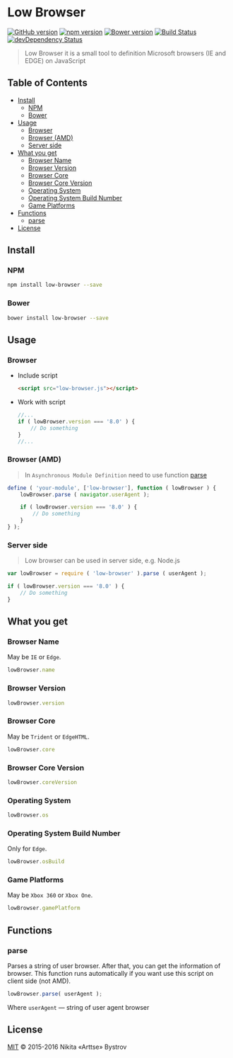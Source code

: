 # Low Browser

[![GitHub version](https://badge.fury.io/gh/Arttse%2Flow-browser.svg)](https://github.com/Arttse/low-browser/releases/latest)
[![npm version](https://badge.fury.io/js/low-browser.svg)](https://www.npmjs.com/package/low-browser)
[![Bower version](https://badge.fury.io/bo/low-browser.svg)](http://bower.io/search/?q=low-browser)
[![Build Status](https://travis-ci.org/Arttse/low-browser.svg)](https://travis-ci.org/Arttse/low-browser)
[![devDependency Status](https://david-dm.org/Arttse/low-browser/dev-status.svg)](https://david-dm.org/Arttse/low-browser#info=devDependencies)

> Low Browser it is a small tool to definition Microsoft browsers (IE and EDGE) on JavaScript

<!-- START doctoc generated TOC please keep comment here to allow auto update -->
<!-- DON'T EDIT THIS SECTION, INSTEAD RE-RUN doctoc TO UPDATE -->
## Table of Contents

- [Install](#install)
  - [NPM](#npm)
  - [Bower](#bower)
- [Usage](#usage)
  - [Browser](#browser)
  - [Browser (AMD)](#browser-amd)
  - [Server side](#server-side)
- [What you get](#what-you-get)
  - [Browser Name](#browser-name)
  - [Browser Version](#browser-version)
  - [Browser Core](#browser-core)
  - [Browser Core Version](#browser-core-version)
  - [Operating System](#operating-system)
  - [Operating System Build Number](#operating-system-build-number)
  - [Game Platforms](#game-platforms)
- [Functions](#functions)
  - [parse](#parse)
- [License](#license)

<!-- END doctoc generated TOC please keep comment here to allow auto update -->


## Install

### NPM
```bash
npm install low-browser --save
```

### Bower
```bash
bower install low-browser --save
```


## Usage

### Browser

- Include script
  ```html
  <script src="low-browser.js"></script>
  ```

- Work with script
  ```javascript
  //...
  if ( lowBrowser.version === '8.0' ) {
      // Do something
  }
  //...
  ```

### Browser (AMD)
> In `Asynchronous Module Definition` need to use function [parse](#parse)

```javascript
define ( 'your-module', ['low-browser'], function ( lowBrowser ) {
    lowBrowser.parse ( navigator.userAgent );

    if ( lowBrowser.version === '8.0' ) {
        // Do something
    }
} );
```

### Server side
> Low browser can be used in server side, e.g. Node.js

```javascript
var lowBrowser = require ( 'low-browser' ).parse ( userAgent );

if ( lowBrowser.version === '8.0' ) {
    // Do something
}
```


## What you get

### Browser Name

May be `IE` or `Edge`.

```javascript
lowBrowser.name
```

### Browser Version

```javascript
lowBrowser.version
```

### Browser Core

May be `Trident` or `EdgeHTML`.

```javascript
lowBrowser.core
```

### Browser Core Version

```javascript
lowBrowser.coreVersion
```

### Operating System

```javascript
lowBrowser.os
```

### Operating System Build Number

Only for `Edge`.

```javascript
lowBrowser.osBuild
```

### Game Platforms

May be `Xbox 360` or `Xbox One`.

```javascript
lowBrowser.gamePlatform
```

## Functions

### parse

Parses a string of user browser. After that, you can get the information of browser.
This function runs automatically if you want use this script on client side (not AMD).

```javascript
lowBrowser.parse( userAgent );
```

Where `userAgent` — string of user agent browser

## License
[MIT](http://www.opensource.org/licenses/mit-license.php) &copy; 2015-2016 Nikita «Arttse» Bystrov
